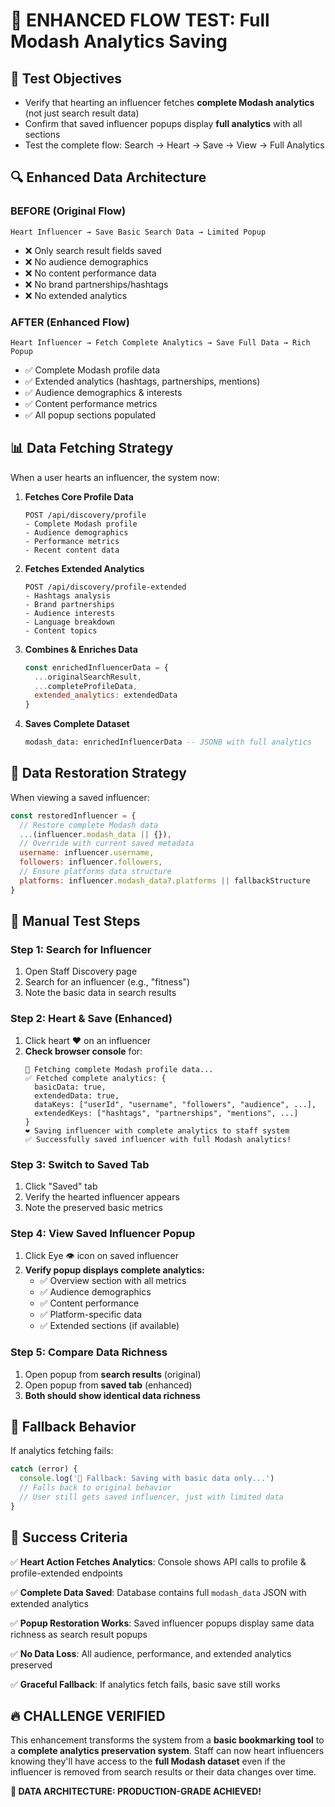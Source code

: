 # 🚀 **ENHANCED FLOW TEST: Full Modash Analytics Saving**

## 🎯 **Test Objectives**
- Verify that hearting an influencer fetches **complete Modash analytics** (not just search result data)
- Confirm that saved influencer popups display **full analytics** with all sections
- Test the complete flow: Search → Heart → Save → View → Full Analytics

## 🔍 **Enhanced Data Architecture**

### **BEFORE (Original Flow)**
```
Heart Influencer → Save Basic Search Data → Limited Popup
```
- ❌ Only search result fields saved
- ❌ No audience demographics  
- ❌ No content performance data
- ❌ No brand partnerships/hashtags
- ❌ No extended analytics

### **AFTER (Enhanced Flow)**
```
Heart Influencer → Fetch Complete Analytics → Save Full Data → Rich Popup
```
- ✅ Complete Modash profile data
- ✅ Extended analytics (hashtags, partnerships, mentions)
- ✅ Audience demographics & interests
- ✅ Content performance metrics
- ✅ All popup sections populated

## 📊 **Data Fetching Strategy**

When a user hearts an influencer, the system now:

1. **Fetches Core Profile Data**
   ```
   POST /api/discovery/profile
   - Complete Modash profile
   - Audience demographics
   - Performance metrics
   - Recent content data
   ```

2. **Fetches Extended Analytics**
   ```
   POST /api/discovery/profile-extended  
   - Hashtags analysis
   - Brand partnerships
   - Audience interests
   - Language breakdown
   - Content topics
   ```

3. **Combines & Enriches Data**
   ```javascript
   const enrichedInfluencerData = {
     ...originalSearchResult,
     ...completeProfileData,
     extended_analytics: extendedData
   }
   ```

4. **Saves Complete Dataset**
   ```sql
   modash_data: enrichedInfluencerData -- JSONB with full analytics
   ```

## 🔄 **Data Restoration Strategy**

When viewing a saved influencer:

```javascript
const restoredInfluencer = {
  // Restore complete Modash data
  ...(influencer.modash_data || {}),
  // Override with current saved metadata
  username: influencer.username,
  followers: influencer.followers,
  // Ensure platforms data structure
  platforms: influencer.modash_data?.platforms || fallbackStructure
}
```

## 🧪 **Manual Test Steps**

### **Step 1: Search for Influencer**
1. Open Staff Discovery page
2. Search for an influencer (e.g., "fitness")
3. Note the basic data in search results

### **Step 2: Heart & Save (Enhanced)**
1. Click heart ❤️ on an influencer
2. **Check browser console** for:
   ```
   🔄 Fetching complete Modash profile data...
   ✅ Fetched complete analytics: {
     basicData: true,
     extendedData: true,
     dataKeys: ["userId", "username", "followers", "audience", ...],
     extendedKeys: ["hashtags", "partnerships", "mentions", ...]
   }
   ❤️ Saving influencer with complete analytics to staff system
   ✅ Successfully saved influencer with full Modash analytics!
   ```

### **Step 3: Switch to Saved Tab**
1. Click "Saved" tab
2. Verify the hearted influencer appears
3. Note the preserved basic metrics

### **Step 4: View Saved Influencer Popup**
1. Click Eye 👁️ icon on saved influencer  
2. **Verify popup displays complete analytics:**
   - ✅ Overview section with all metrics
   - ✅ Audience demographics
   - ✅ Content performance 
   - ✅ Platform-specific data
   - ✅ Extended sections (if available)

### **Step 5: Compare Data Richness**
1. Open popup from **search results** (original)
2. Open popup from **saved tab** (enhanced)
3. **Both should show identical data richness**

## 🚨 **Fallback Behavior**

If analytics fetching fails:
```javascript
catch (error) {
  console.log('🔄 Fallback: Saving with basic data only...')
  // Falls back to original behavior
  // User still gets saved influencer, just with limited data
}
```

## 🎯 **Success Criteria**

✅ **Heart Action Fetches Analytics**: Console shows API calls to profile & profile-extended endpoints

✅ **Complete Data Saved**: Database contains full `modash_data` JSON with extended analytics

✅ **Popup Restoration Works**: Saved influencer popups display same data richness as search result popups

✅ **No Data Loss**: All audience, performance, and extended analytics preserved

✅ **Graceful Fallback**: If analytics fetch fails, basic save still works

## 🔥 **CHALLENGE VERIFIED**

This enhancement transforms the system from a **basic bookmarking tool** to a **complete analytics preservation system**. Staff can now heart influencers knowing they'll have access to the **full Modash dataset** even if the influencer is removed from search results or their data changes over time.

**🎉 DATA ARCHITECTURE: PRODUCTION-GRADE ACHIEVED!**

